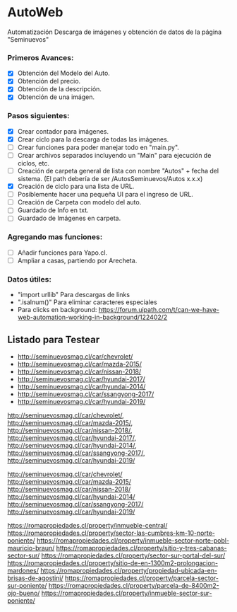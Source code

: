 # AutoWeb
Automatización Descarga de imágenes y obtención de datos de la página "Seminuevos"

### Primeros Avances:
* [x] Obtención del Modelo del Auto.
* [x] Obtención del precio.
* [x] Obtención de la descripción.
* [x] Obtención de una imágen.

### Pasos siguientes:
* [x] Crear contador para imágenes.
* [x] Crear ciclo para la descarga de todas las imágenes.
* [ ] Crear funciones para poder manejar todo en "main.py".
* [ ] Crear archivos separados incluyendo un "Main" para ejecución de ciclos, etc.
* [ ] Creación de carpeta general de lista con nombre "Autos" + fecha del sistema. (El path debería de ser /AutosSeminuevos/Autos x.x.x)
* [x] Creación de ciclo para una lista de URL.
* [ ] Posiblemente hacer una pequeña UI para el ingreso de URL.
* [ ] Creación de Carpeta con modelo del auto.
* [ ] Guardado de Info en txt.
* [ ] Guardado de Imágenes en carpeta.

### Agregando mas funciones:
* [ ] Añadir funciones para Yapo.cl.
* [ ] Ampliar a casas, partiendo por Arecheta.

### Datos útiles:
- "import urllib" Para descargas de links
- ".isalnum()" Para eliminar caracteres especiales
- Para clicks en background: https://forum.uipath.com/t/can-we-have-web-automation-working-in-background/122402/2

## Listado para Testear

* http://seminuevosmag.cl/car/chevrolet/
* http://seminuevosmag.cl/car/mazda-2015/
* http://seminuevosmag.cl/car/nissan-2018/
* http://seminuevosmag.cl/car/hyundai-2017/
* http://seminuevosmag.cl/car/hyundai-2014/
* http://seminuevosmag.cl/car/ssangyong-2017/
* http://seminuevosmag.cl/car/hyundai-2019/

http://seminuevosmag.cl/car/chevrolet/,
http://seminuevosmag.cl/car/mazda-2015/,
http://seminuevosmag.cl/car/nissan-2018/,
http://seminuevosmag.cl/car/hyundai-2017/,
http://seminuevosmag.cl/car/hyundai-2014/,
http://seminuevosmag.cl/car/ssangyong-2017/,
http://seminuevosmag.cl/car/hyundai-2019/

http://seminuevosmag.cl/car/chevrolet/ http://seminuevosmag.cl/car/mazda-2015/ http://seminuevosmag.cl/car/nissan-2018/ http://seminuevosmag.cl/car/hyundai-2014/ http://seminuevosmag.cl/car/ssangyong-2017/ http://seminuevosmag.cl/car/hyundai-2019/

https://romapropiedades.cl/property/inmueble-central/ https://romapropiedades.cl/property/sector-las-cumbres-km-10-norte-poniente/ https://romapropiedades.cl/property/inmueble-sector-norte-pobl-mauricio-braun/ https://romapropiedades.cl/property/sitio-y-tres-cabanas-sector-sur/ https://romapropiedades.cl/property/sector-sur-portal-del-sur/ https://romapropiedades.cl/property/sitio-de-en-1300m2-prolongacion-mardones/ https://romapropiedades.cl/property/propiedad-ubicada-en-brisas-de-agostini/ https://romapropiedades.cl/property/parcela-sector-sur-poniente/ https://romapropiedades.cl/property/parcela-de-8400m2-ojo-bueno/ https://romapropiedades.cl/property/inmueble-sector-sur-poniente/